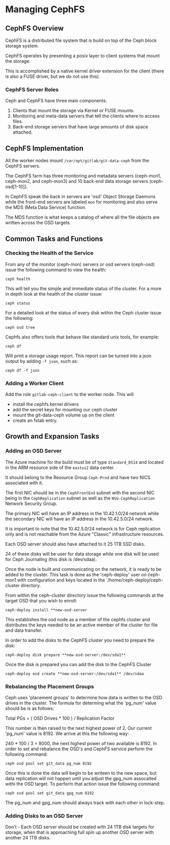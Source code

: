 # Managing CephFS

## CephFS Overview

CephFS is a distributed file system that is build on top of the Ceph block
storage system.

CephFS operates by presenting a posix layer to client systems
that mount the storage.

This is accomplished by a native kernel driver extension
for the client (there is also a FUSE driver, but we do not use this).

### CephFS Server Roles

Ceph and CephFS have three main components:

1. Clients that mount the storage via Kernel or FUSE mounts.
1. Monitoring and meta-data servers that tell the clients where to access files.
1. Back-end storage servers that have large amounts of disk space attached.


## CephFS Implementation

All the worker nodes mount `/var/opt/gitlab/git-data-ceph` from the CephFS
servers.

The CephFS farm has three monitoring and metadata servers
(ceph-mon1, ceph-mon2, and ceph-mon3) and 10 back-end data storage servers
(ceph-osd[1-10]).

In CephFS speak the back in servers are 'osd'
Object Storage Daemons while the front-end servers are labeled `mon` for
monitoring and also serve the MDS (Meta Data Service) function.

The MDS function is what keeps a catalog of where all the file objects are
written across the OSD targets.

## Common Tasks and Functions

### Checking the Health of the Service

From any of the monitor (ceph-mon) servers or osd servers (ceph-osd) issue the
following command to view the health:

`ceph health`

This will tell you the simple and immediate status of the cluster.  For a more
in depth look at the health of the cluster issue:

`ceph status`

For a detailed look at the status of every disk within the Ceph cluster issue
the following:

`ceph osd tree`

Cephfs also offers tools that behave like standard unix tools, for example:

`ceph df`

Will print a storage usage report. This report can be turned into a json output
by adding `-f json`, such as:

`ceph df -f json`


### Adding a Worker Client

Add the role `gitlab-ceph-client` to the worker node. This will

* install the cephfs kernel drivers
* add the secret keys for mounting our ceph cluster
* mount the git-data-ceph volume up on the client
* create an fstab entry.

## Growth and Expansion Tasks

### Adding an OSD Server

The Azure machine for the build must be of type `Standard_DS14` and located in
the ARM resource side of the `eastus2` data center.

It should belong to the Resource Group `Ceph-Prod` and have two NICS associated with it.

The first NIC should be in the `CephFrontEnd` subnet with the second NIC being in the
`CephReplication` subnet as well as the `NSG-CephReplication` Network Security Group.

The primary NIC will have an IP address in the 10.42.1.0/24 network while the secondary
NIC will have an IP address in the 10.42.5.0/24 network.

It is important to note that the 10.42.5.0/24 network is for Ceph replication only and
is not reachable from the Azure "Classic" infrastructure resources.

Each OSD server should also have attached to it 25 1TB SSD disks.

24 of these disks will be user for data storage while one disk will
be used for Ceph Journaling (this disk is /dev/sdaa).


Once the node is built and communicating on the network, it is ready to be
added to the cluster.  This task is done as the 'ceph-deploy' user on ceph-mon1
with configuration and keys located in the `/home/ceph-deploy/ceph-cluster directory.

From within the ceph-cluster directory issue the following commands at the target
OSD that you wish to enroll:

`ceph-deploy install **new-osd-server`

This establishes the osd node as a member of the cephfs cluster and distributes
the keys needed to be an active member of the cluster for file and data transfer.

In order to add the disks to the CephFS cluster you need to prepare the disk:

`ceph-deploy disk prepare **new-osd-server:/dev/sda1**`

Once the disk is prepared you can add the disk to the CephFS Cluster

`ceph-deploy osd create **new-osd-server:/dev/sda1** /dev/sdaa`

### Rebalancing the Placement Groups

Ceph uses 'placement groups' to determine how data is written to the OSD drives
in the cluster.  The formula for determing what the 'pg_num' value should be is
as follows:

Total PGs = ( OSD Drives * 100 ) / Replication Factor

This number is then raised to the next highest power of 2.  Our current 'pg_num'
value is 8192. We arrive at this the following way:

240 * 100 / 3 = 8000, the next highest power of two available is 8192.  In order to
set and rebalance the OSD's and CephFS service perform the following command:

`ceph osd pool set git_data pg_num 8192`

Once this is done the data will begin to be writeen to the new space, but data
replication will not happen until you adjust the gpg_num assocaited withi the OSD
target.  To perform that action issue the following command:

`ceph osd pool set git_data gpg_num 8192`

The pg_num and gpg_num should always track with each other in lock-step.

### Adding Disks to an OSD Server

Don't - Each OSD server should be created with 24 1TB disk targets for storage,
when that is approaching full spin up another OSD server with another 24 1TB disks.
